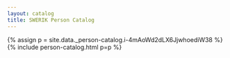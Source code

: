 ```yaml
---
layout: catalog
title: SWERIK Person Catalog
---
```

{% assign p = site.data._person-catalog.i-4mAoWd2dLX6JjwhoediW38 %}
{% include person-catalog.html p=p %}

